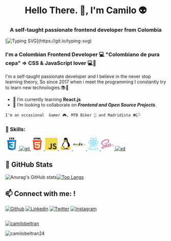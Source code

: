<h1 align="center">Hello There. 👋, I'm Camilo 👽</h1>
<h3 align="center">A self-taught passionate frontend developer from Colombia</h3>

[![Typing SVG](https://readme-typing-svg.herokuapp.com?font=Cascadia+Code&color=%23000000EB&lines=Frontend+Developer+💻;CSS+|+JavaScript+Lover+💛💻🤟;)](https://git.io/typing-svg)
### I'm a Colombian Frontend Developer 💻 "Colombiano de pura cepa" => CSS & JavaScript lover 💻🤟
I'm a self-taught passionate developer and I believe in the never stop learning theory, So since 2017 when i meet the programming I constantly try to learn new technologies.📚👀  
- 🌱 I’m currently learning **React.js**
- 👯 I’m looking to collaborate on ***Frontend and Open Source Projects***.

`
  I'm an occasional  Gamer 🎮, MTB Biker 🚴 and Madridista ⚽️🏳          
`
<h3 align="left">🔨 Skills:</h3>
<p align="left"> <a href="https://www.w3schools.com/css/" target="_blank"> <img src="https://raw.githubusercontent.com/devicons/devicon/master/icons/css3/css3-original-wordmark.svg" alt="css3" width="40" height="40"/> </a> <a href="https://git-scm.com/" target="_blank"> <img src="https://www.vectorlogo.zone/logos/git-scm/git-scm-icon.svg" alt="git" width="40" height="40"/> </a> <a href="https://www.w3.org/html/" target="_blank"> <img src="https://raw.githubusercontent.com/devicons/devicon/master/icons/html5/html5-original-wordmark.svg" alt="html5" width="40" height="40"/> </a> <a href="https://developer.mozilla.org/en-US/docs/Web/JavaScript" target="_blank"> <img src="https://raw.githubusercontent.com/devicons/devicon/master/icons/javascript/javascript-original.svg" alt="javascript" width="40" height="40"/> </a> <a href="https://www.linux.org/" target="_blank"> <img src="https://raw.githubusercontent.com/devicons/devicon/master/icons/linux/linux-original.svg" alt="linux" width="40" height="40"/> </a> <a href="https://nodejs.org" target="_blank"> <img src="https://raw.githubusercontent.com/devicons/devicon/master/icons/nodejs/nodejs-original-wordmark.svg" alt="nodejs" width="40" height="40"/> </a> <a href="https://reactjs.org/" target="_blank"> <img src="https://raw.githubusercontent.com/devicons/devicon/master/icons/react/react-original-wordmark.svg" alt="react" width="40" height="40"/> </a> <a href="https://sass-lang.com" target="_blank"> <img src="https://raw.githubusercontent.com/devicons/devicon/master/icons/sass/sass-original.svg" alt="sass" width="40" height="40"/> </a> <a href="https://www.adobe.com/products/xd.html" target="_blank"> <img src="https://cdn.worldvectorlogo.com/logos/adobe-xd.svg" alt="xd" width="40" height="40"/> </a> </p>

## 📘 GitHub Stats
![Anurag's GitHub stats](https://github-readme-stats.vercel.app/api?username=CamiloBeltran24&show_icons=true)[![Top Langs](https://github-readme-stats.vercel.app/api/top-langs/?username=CamiloBeltran24&layout=compact)](https://github.com/Camilobeltran24/github-readme-stats)
 
<!-- ## 
<code><img height="20" src="https://raw.githubusercontent.com/github/explore/80688e429a7d4ef2fca1e82350fe8e3517d3494d/topics/html/html.png"></code>
<code><img height="20" src="https://raw.githubusercontent.com/github/explore/80688e429a7d4ef2fca1e82350fe8e3517d3494d/topics/css/css.png"></code>
<code><img height="20" src="https://raw.githubusercontent.com/github/explore/80688e429a7d4ef2fca1e82350fe8e3517d3494d/topics/sass/sass.png"></code>
<code><img height="20" src="https://raw.githubusercontent.com/github/explore/80688e429a7d4ef2fca1e82350fe8e3517d3494d/topics/less/less.png"></code>
<code><img height="20" src="https://raw.githubusercontent.com/github/explore/80688e429a7d4ef2fca1e82350fe8e3517d3494d/topics/javascript/javascript.png"></code>
<code><img height="20" src="https://raw.githubusercontent.com/github/explore/80688e429a7d4ef2fca1e82350fe8e3517d3494d/topics/git/git.png"></code> -->



## 📫 Connect with me: !
[![Github](https://img.shields.io/badge/-Github-333?style=flat&logo=Github&logoColor=white)](https://github.com/CamiloBeltran24)
[![Linkedin](https://img.shields.io/badge/-LinkedIn-0077b5?style=flat&logo=Linkedin&logoColor=white)](https://www.linkedin.com/in/camilobeltran24/)
[![Twitter](https://img.shields.io/badge/-Twitter-1da1f2?style=flat&logo=Twitter&logoColor=white)](https://twitter.com/CamiloBeltran)
[![Instagram](https://img.shields.io/badge/-Instagram-e1306c?style=flat&logo=Instagram&logoColor=white)](https://www.instagram.com/camilobeltran24/)

## 

<p align="left"> <a href="https://twitter.com/camilobeltran" target="blank"><img src="https://img.shields.io/twitter/follow/camilobeltran?logo=twitter&style=for-the-badge" alt="camilobeltran" /></a> </p>
<p align="left"> <img src="https://komarev.com/ghpvc/?username=camilobeltran24&label=Profile%20views&color=0e75b6&style=flat" alt="camilobeltran24" /> </p>
        

<!---
CamiloBeltran24/CamiloBeltran24 is a ✨ special ✨ repository because its `README.md` (this file) appears on your GitHub profile.
You can click the Preview link to take a look at your changes.
--->



<!-- <h3 align="left">Connect with me:</h3>
<p align="left">
<a href="https://twitter.com/camilobeltran" target="blank"><img align="center" src="https://raw.githubusercontent.com/rahuldkjain/github-profile-readme-generator/master/src/images/icons/Social/twitter.svg" alt="camilobeltran" height="30" width="40" /></a>
<a href="https://linkedin.com/in/camilobeltran24" target="blank"><img align="center" src="https://raw.githubusercontent.com/rahuldkjain/github-profile-readme-generator/master/src/images/icons/Social/linked-in-alt.svg" alt="camilobeltran24" height="30" width="40" /></a>
<a href="https://instagram.com/camilobeltran24" target="blank"><img align="center" src="https://raw.githubusercontent.com/rahuldkjain/github-profile-readme-generator/master/src/images/icons/Social/instagram.svg" alt="camilobeltran24" height="30" width="40" /></a>
</p> -->


<!-- <p><img align="center" src="https://github-readme-streak-stats.herokuapp.com/?user=camilobeltran24&" alt="camilobeltran24" /></p> -->
